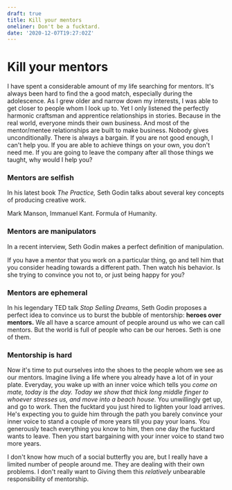 ```yaml
---
draft: true
title: Kill your mentors
oneliner: Don't be a fucktard.
date: '2020-12-07T19:27:02Z'
---
```


# Kill your mentors

I have spent a considerable amount of my life searching for mentors. It's always been hard to find the a good match, especially during the adolescence. As I grew older and narrow down my interests, I was able to get closer to people whom I look up to. Yet I only listened the perfectly harmonic craftsman and apprentice relationships in stories. Because in the real world, everyone minds their own business. And most of the mentor/mentee relationships are built to make business. Nobody gives unconditionally. There is always a bargain. If you are not good enough, I can't help you. If you are able to achieve things on your own, you don't need me. If you are going to leave the company after all those things we taught, why would I help you?

### Mentors are selfish

In his latest book _The Practice,_ Seth Godin talks about several key concepts of producing creative work.

Mark Manson, Immanuel Kant. Formula of Humanity.

### Mentors are manipulators

In a recent interview, Seth Godin makes a perfect definition of manipulation.

If you have a mentor that you work on a particular thing, go and tell him that you consider heading towards a different path. Then watch his behavior. Is she trying to convince you not to, or just being happy for you?

### Mentors are ephemeral

In his legendary TED talk _Stop Selling Dreams_, Seth Godin proposes a perfect idea to convince us to burst the bubble of mentorship: **heroes over mentors.** We all have a scarce amount of people around us who we can call mentors. But the world is full of people who can be our heroes. Seth is one of them.

### Mentorship is hard

Now it's time to put ourselves into the shoes to the people whom we see as our mentors. Imagine living a life where you already have a lot of in your plate. Everyday, you wake up with an inner voice which tells you _come on mate, today is the day. Today we show that thick long middle finger to whoever stresses us, and move into a beach house._ You unwillingly get up, and go to work. Then the fucktard you just hired to lighten your load arrives. He's expecting you to guide him through the path you barely convince your inner voice to stand a couple of more years till you pay your loans. You generously teach everything you know to him, then one day the fucktard wants to leave. Then you start bargaining with your inner voice to stand two more years.

I don't know how much of a social butterfly you are, but I really have a limited number of people around me. They are dealing with their own problems. I don't really want to Giving them this _relatively_ unbearable responsibility of mentorship.
